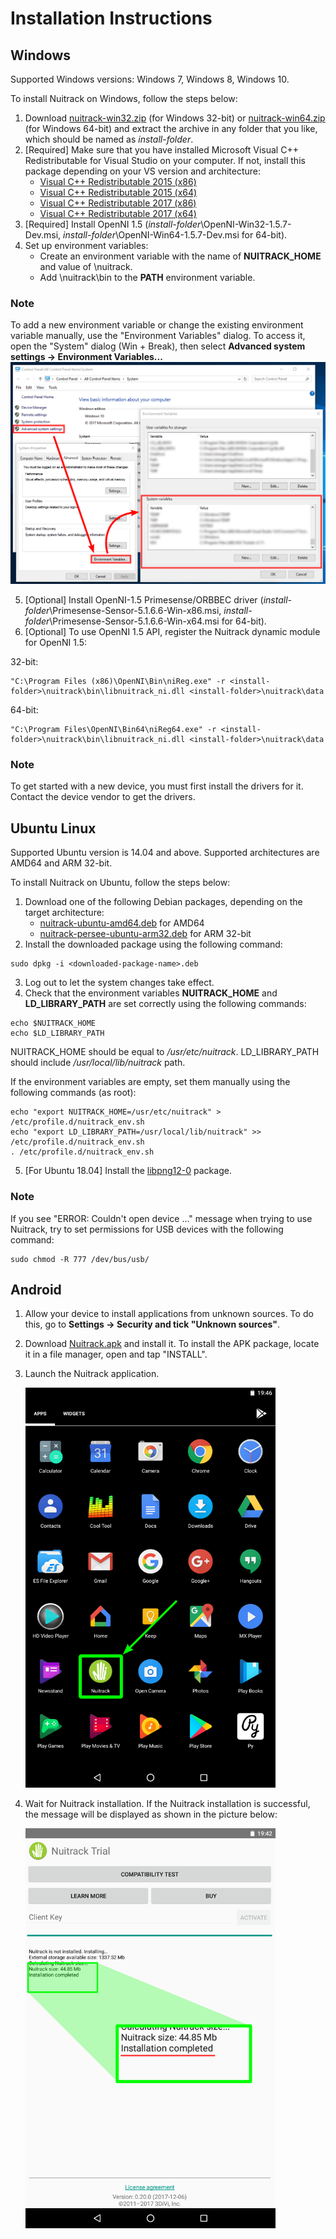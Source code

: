 # Installation Instructions

## Windows

Supported Windows versions: Windows 7, Windows 8, Windows 10.

To install Nuitrack on Windows, follow the steps below: 

1. Download [nuitrack-win32.zip](http://download.3divi.com/Nuitrack/platforms/nuitrack-win32.zip) (for Windows 32-bit) or [nuitrack-win64.zip](http://download.3divi.com/Nuitrack/platforms/nuitrack-win64.zip) (for Windows 64-bit) and extract the archive in any folder that you like, which should be named as *install-folder*. 
2. [Required] Make sure that you have installed Microsoft Visual C++ Redistributable for Visual Studio on your computer. If not, install this package depending on your VS version and architecture:
    * [Visual C++ Redistributable 2015 (x86)](https://download.microsoft.com/download/9/3/F/93FCF1E7-E6A4-478B-96E7-D4B285925B00/vc_redist.x86.exe)
    * [Visual C++ Redistributable 2015 (x64)](https://download.microsoft.com/download/9/3/F/93FCF1E7-E6A4-478B-96E7-D4B285925B00/vc_redist.x64.exe)
    * [Visual C++ Redistributable 2017 (x86)](https://aka.ms/vs/15/release/VC_redist.x86.exe)
    * [Visual C++ Redistributable 2017 (x64)](https://aka.ms/vs/15/release/VC_redist.x64.exe)
3. [Required] Install OpenNI 1.5 (*install-folder*\OpenNI-Win32-1.5.7-Dev.msi, *install-folder*\OpenNI-Win64-1.5.7-Dev.msi for 64-bit).
4. Set up environment variables:
    * Create an environment variable with the name of **NUITRACK_HOME** and value of *<install-folder>*\nuitrack.
    * Add *<install-folder>*\nuitrack\bin to the **PATH** environment variable.

### Note
To add a new environment variable or change the existing environment variable manually, use the "Environment Variables" dialog.
To access it, open the "System" dialog (Win + Break), then select **Advanced system settings → Environment Variables...**
![alt text](https://github.com/OlgaUtochka/Nuitrack-docs/blob/master/images/install_windows.png "Editing environment variables in Windows 10")

5. [Optional] Install OpenNI-1.5 Primesense/ORBBEC driver (*install-folder*\Primesense-Sensor-5.1.6.6-Win-x86.msi, *install-folder*\Primesense-Sensor-5.1.6.6-Win-x64.msi for 64-bit).
6. [Optional] To use OpenNI 1.5 API, register the Nuitrack dynamic module for OpenNI 1.5:
   
  32-bit:
  ```
  "C:\Program Files (x86)\OpenNI\Bin\niReg.exe" -r <install-folder>\nuitrack\bin\libnuitrack_ni.dll <install-folder>\nuitrack\data
  ```

  64-bit:
  ```
  "C:\Program Files\OpenNI\Bin64\niReg64.exe" -r <install-folder>\nuitrack\bin\libnuitrack_ni.dll <install-folder>\nuitrack\data
  ```

### Note
To get started with a new device, you must first install the drivers for it. Contact the device vendor to get the drivers.

## Ubuntu Linux 

Supported Ubuntu version is 14.04 and above. Supported architectures are AMD64 and ARM 32-bit.

To install Nuitrack on Ubuntu, follow the steps below:

1. Download one of the following Debian packages, depending on the target architecture:
    * [nuitrack-ubuntu-amd64.deb](http://download.3divi.com/Nuitrack/platforms/nuitrack-ubuntu-amd64.deb) for AMD64
    * [nuitrack-persee-ubuntu-arm32.deb](http://download.3divi.com/Nuitrack/platforms/nuitrack-persee-ubuntu-arm32.deb) for ARM 32-bit
2. Install the downloaded package using the following command: 
```
sudo dpkg -i <downloaded-package-name>.deb
```
3. Log out to let the system changes take effect. 
4. Check that the environment variables **NUITRACK_HOME** and **LD_LIBRARY_PATH** are set correctly using the following commands:
```
echo $NUITRACK_HOME
echo $LD_LIBRARY_PATH
```
NUITRACK_HOME should be equal to */usr/etc/nuitrack*. LD_LIBRARY_PATH should include */usr/local/lib/nuitrack* path.

If the environment variables are empty, set them manually using the following commands (as root):
```
echo "export NUITRACK_HOME=/usr/etc/nuitrack" > /etc/profile.d/nuitrack_env.sh
echo "export LD_LIBRARY_PATH=/usr/local/lib/nuitrack" >> /etc/profile.d/nuitrack_env.sh
. /etc/profile.d/nuitrack_env.sh
```
5. [For Ubuntu 18.04] Install the [libpng12-0](https://packages.ubuntu.com/xenial/amd64/libpng12-0/download) package.

### Note
If you see "ERROR: Couldn't open device ..." message when trying to use Nuitrack, try to set permissions for USB devices with the following command:
```
sudo chmod -R 777 /dev/bus/usb/
```
## Android

1. Allow your device to install applications from unknown sources. To do this, go to **Settings → Security and tick "Unknown sources"**.
2. Download [Nuitrack.apk](http://download.3divi.com/Nuitrack/platforms/Nuitrack.apk) and install it. To install the APK package, locate it in a file manager, open and tap "INSTALL".
3. Launch the Nuitrack application. 

    <img src="https://github.com/OlgaUtochka/Nuitrack-docs/blob/master/images/install_1.png" width="400">
    
4. Wait for Nuitrack installation. If the Nuitrack installation is successful, the message will be displayed as shown in the picture below:

    <img src="https://github.com/OlgaUtochka/Nuitrack-docs/blob/master/images/install_2.png" width="400">
